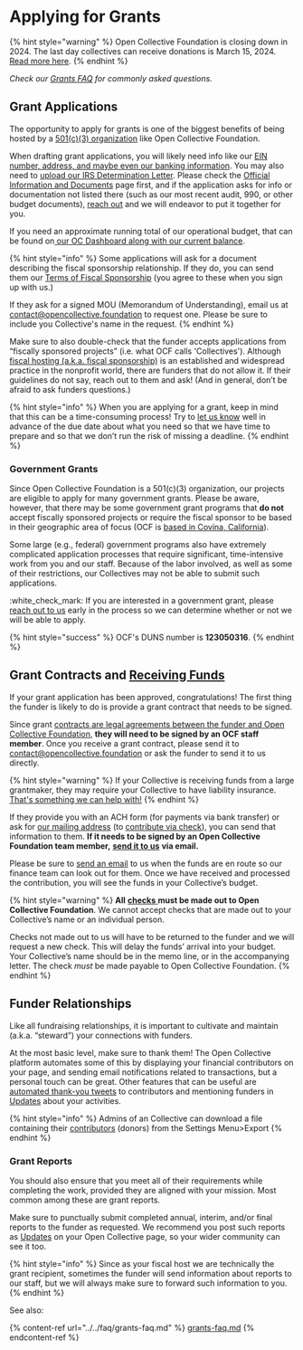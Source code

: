 # Applying for Grants

{% hint style="warning" %}
Open Collective Foundation is closing down in 2024. The last day collectives can receive donations is March 15, 2024. [Read more here](../../dissolution-faq-and-plan.md).
{% endhint %}

_Check our_ [_Grants FAQ_](../../faq/grants-faq.md) _for commonly asked questions._

## Grant Applications

The opportunity to apply for grants is one of the biggest benefits of being hosted by a [501(c)(3) organization](broken-reference) like Open Collective Foundation.

When drafting grant applications, you will likely need info like our [EIN number, address, and maybe even our banking information](../../about/official-information-and-documents.md). You may also need to [upload our IRS Determination Letter](../../about/official-information-and-documents.md#nonprofit-status). Please check the [Official Information and Documents](../../about/official-information-and-documents.md) page first, and if the application asks for info or documentation not listed there (such as our most recent audit, 990, or other budget documents), [reach out](../../about/contact-us.md) and we will endeavor to put it together for you.

If you need an approximate running total of our operational budget, that can be found on[ our OC Dashboard along with our current balance](https://opencollective.com/foundation#category-BUDGET).&#x20;

{% hint style="info" %}
Some applications will ask for a document describing the fiscal sponsorship relationship. If they do, you can send them our [Terms of Fiscal Sponsorship](../../terms/terms.md) (you agree to these when you sign up with us.)

If they ask for a signed MOU (Memorandum of Understanding), email us at [contact@opencollective.foundation](mailto:%20contact@opencollective.foundation) to request one. Please be sure to include you Collective's name in the request.
{% endhint %}

Make sure to also double-check that the funder accepts applications from “fiscally sponsored projects” (i.e. what OCF calls 'Collectives'). Although [fiscal hosting (a.k.a. fiscal sponsorship)](broken-reference) is an established and widespread practice in the nonprofit world, there are funders that do not allow it. If their guidelines do not say, reach out to them and ask! (And in general, don’t be afraid to ask funders questions.)

{% hint style="info" %}
When you are applying for a grant, keep in mind that this can be a time-consuming process! Try to [let us know](../../about/contact-us.md) well in advance of the due date about what you need so that we have time to prepare and so that we don’t run the risk of missing a deadline.
{% endhint %}

### **Government Grants**

Since Open Collective Foundation is a 501(c)(3) organization, our projects are eligible to apply for many government grants. Please be aware, however, that there may be some government grant programs that **do not** accept fiscally sponsored projects or require the fiscal sponsor to be based in their geographic area of focus (OCF is [based in Covina, California](../../about/official-information-and-documents.md#address)).

Some large (e.g., federal) government programs also have extremely complicated application processes that require significant, time-intensive work from you and our staff. Because of the labor involved, as well as some of their restrictions, our Collectives may not be able to submit such applications.

:white\_check\_mark: If you are interested in a government grant, please [reach out to us](../../about/contact-us.md) early in the process so we can determine whether or not we will be able to apply.

{% hint style="success" %}
OCF's DUNS number is **123050316**.
{% endhint %}

## Grant Contracts and [Receiving Funds](./)

If your grant application has been approved, congratulations! The first thing the funder is likely to do is provide a grant contract that needs to be signed.

Since grant [contracts are legal agreements between the funder and Open Collective Foundation](../policies/#situations-where-we-need-to-be-involved), **they will need to be signed by an OCF staff member**. Once you receive a grant contract, please send it to [contact@opencollective.foundation](mailto:contact@opencollective.foundation) or ask the funder to send it to us directly.

{% hint style="warning" %}
If your Collective is receiving funds from a large grantmaker, they may require your Collective to have liability insurance. [That's something we can help with!](broken-reference)
{% endhint %}

If they provide you with an ACH form (for payments via bank transfer) or ask for [our mailing address](../../about/official-information-and-documents.md#address) (to [contribute via check](checks.md)), you can send that information to them. **If it needs to be signed by an Open Collective Foundation team member,** [**send it to us**](../../about/contact-us.md) **via email.**

Please be sure to [send an email](../../faq/grants-faq.md#expecting-incoming-grant-funds) to us when the funds are en route so our finance team can look out for them. Once we have received and processed the contribution, you will see the funds in your Collective’s budget.

{% hint style="warning" %}
**All** [**checks** ](checks.md)**must be made out to Open Collective Foundation**. We cannot accept checks that are made out to your Collective’s name or an individual person.

Checks not made out to us will have to be returned to the funder and we will request a new check. This will delay the funds’ arrival into your budget. Your Collective’s name should be in the memo line, or in the accompanying letter. The check _must_ be made payable to Open Collective Foundation.
{% endhint %}

## Funder Relationships

Like all fundraising relationships, it is important to cultivate and maintain (a.k.a. “steward”) your connections with funders.

At the most basic level, make sure to thank them! The Open Collective platform automates some of this by displaying your financial contributors on your page, and sending email notifications related to transactions, but a personal touch can be great. Other features that can be useful are [automated thank-you tweets](https://docs.opencollective.com/help/collectives/integrations#twitter-integration) to contributors and mentioning funders in [Updates](https://docs.opencollective.com/help/collectives/communication#updates) about your activities.

{% hint style="info" %}
Admins of an Collective can download a file containing their [contributors](https://docs.opencollective.com/help/collectives/data-export#export-csv) (donors) from the Settings Menu>Export
{% endhint %}

### **Grant Reports**

You should also ensure that you meet all of their requirements while completing the work, provided they are aligned with your mission. Most common among these are grant reports.

Make sure to punctually submit completed annual, interim, and/or final reports to the funder as requested. We recommend you post such reports as [Updates](https://docs.opencollective.com/help/collectives/communication#updates) on your Open Collective page, so your wider community can see it too.

{% hint style="info" %}
Since as your fiscal host we are technically the grant recipient, sometimes the funder will send information about reports to our staff, but we will always make sure to forward such information to you.
{% endhint %}

See also:

{% content-ref url="../../faq/grants-faq.md" %}
[grants-faq.md](../../faq/grants-faq.md)
{% endcontent-ref %}
